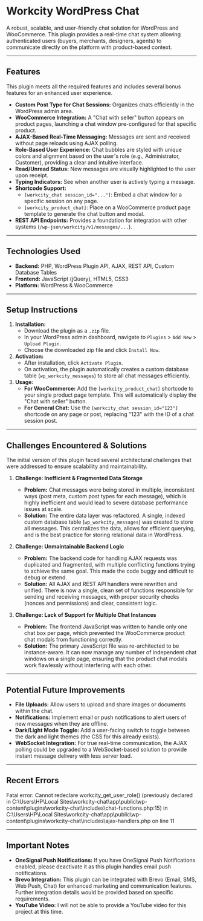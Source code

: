 # Workcity WordPress Chat

A robust, scalable, and user-friendly chat solution for WordPress and WooCommerce. This plugin provides a real-time chat system allowing authenticated users (buyers, merchants, designers, agents) to communicate directly on the platform with product-based context.

---

## Features

This plugin meets all the required features and includes several bonus features for an enhanced user experience.

- **Custom Post Type for Chat Sessions:** Organizes chats efficiently in the WordPress admin area.
- **WooCommerce Integration:** A "Chat with seller" button appears on product pages, launching a chat window pre-configured for that specific product.
- **AJAX-Based Real-Time Messaging:** Messages are sent and received without page reloads using AJAX polling.
- **Role-Based User Experience:** Chat bubbles are styled with unique colors and alignment based on the user's role (e.g., Administrator, Customer), providing a clear and intuitive interface.
- **Read/Unread Status:** New messages are visually highlighted to the user upon receipt.
- **Typing Indicators:** See when another user is actively typing a message.
- **Shortcode Support:**
    - `[workcity_chat session_id="..."]`: Embed a chat window for a specific session on any page.
    - `[workcity_product_chat]`: Place on a WooCommerce product page template to generate the chat button and modal.
- **REST API Endpoints:** Provides a foundation for integration with other systems (`/wp-json/workcity/v1/messages/...`).

---

## Technologies Used

- **Backend:** PHP, WordPress Plugin API, AJAX, REST API, Custom Database Tables
- **Frontend:** JavaScript (jQuery), HTML5, CSS3
- **Platform:** WordPress & WooCommerce

---

## Setup Instructions

1.  **Installation:**
    - Download the plugin as a `.zip` file.
    - In your WordPress admin dashboard, navigate to `Plugins` > `Add New` > `Upload Plugin`.
    - Choose the downloaded zip file and click `Install Now`.
2.  **Activation:**
    - After installation, click `Activate Plugin`.
    - On activation, the plugin automatically creates a custom database table (`wp_workcity_messages`) to store all chat messages efficiently.
3.  **Usage:**
    - **For WooCommerce:** Add the `[workcity_product_chat]` shortcode to your single product page template. This will automatically display the "Chat with seller" button.
    - **For General Chat:** Use the `[workcity_chat session_id="123"]` shortcode on any page or post, replacing "123" with the ID of a chat session post.

---

## Challenges Encountered & Solutions

The initial version of this plugin faced several architectural challenges that were addressed to ensure scalability and maintainability.

1.  **Challenge: Inefficient & Fragmented Data Storage**
    - **Problem:** Chat messages were being stored in multiple, inconsistent ways (post meta, custom post types for each message), which is highly inefficient and would lead to severe database performance issues at scale.
    - **Solution:** The entire data layer was refactored. A single, indexed custom database table (`wp_workcity_messages`) was created to store all messages. This centralizes the data, allows for efficient querying, and is the best practice for storing relational data in WordPress.

2.  **Challenge: Unmaintainable Backend Logic**
    - **Problem:** The backend code for handling AJAX requests was duplicated and fragmented, with multiple conflicting functions trying to achieve the same goal. This made the code buggy and difficult to debug or extend.
    - **Solution:** All AJAX and REST API handlers were rewritten and unified. There is now a single, clean set of functions responsible for sending and receiving messages, with proper security checks (nonces and permissions) and clear, consistent logic.

3.  **Challenge: Lack of Support for Multiple Chat Instances**
    - **Problem:** The frontend JavaScript was written to handle only one chat box per page, which prevented the WooCommerce product chat modals from functioning correctly.
    - **Solution:** The primary JavaScript file was re-architected to be instance-aware. It can now manage any number of independent chat windows on a single page, ensuring that the product chat modals work flawlessly without interfering with each other.

---

## Potential Future Improvements

- **File Uploads:** Allow users to upload and share images or documents within the chat.
- **Notifications:** Implement email or push notifications to alert users of new messages when they are offline.
- **Dark/Light Mode Toggle:** Add a user-facing switch to toggle between the dark and light themes (the CSS for this already exists).
- **WebSocket Integration:** For true real-time communication, the AJAX polling could be upgraded to a WebSocket-based solution to provide instant message delivery with less server load.

---

## Recent Errors

Fatal error: Cannot redeclare workcity_get_user_role() (previously declared in C:\Users\HP\Local Sites\workcity-chat\app\public\wp-content\plugins\workcity-chat\includes\chat-functions.php:15) in C:\Users\HP\Local Sites\workcity-chat\app\public\wp-content\plugins\workcity-chat\includes\ajax-handlers.php on line 11

---

## Important Notes

*   **OneSignal Push Notifications:** If you have OneSignal Push Notifications enabled, please deactivate it as this plugin handles email push notifications. 
*   **Brevo Integration:** This plugin can be integrated with Brevo (Email, SMS, Web Push, Chat) for enhanced marketing and communication features. Further integration details would be provided based on specific requirements.
*   **YouTube Video:** I will not be able to provide a YouTube video for this project at this time.
